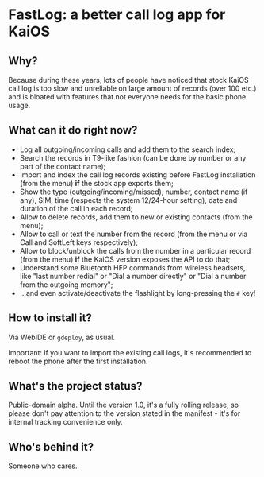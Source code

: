# FastLog: a better call log app for KaiOS

## Why?

Because during these years, lots of people have noticed that stock KaiOS call log is too slow and unreliable on large amount of records (over 100 etc.) and is bloated with features that not everyone needs for the basic phone usage.

## What can it do right now?

- Log all outgoing/incoming calls and add them to the search index;
- Search the records in T9-like fashion (can be done by number or any part of the contact name);
- Import and index the call log records existing before FastLog installation (from the menu) **if** the stock app exports them;
- Show the type (outgoing/incoming/missed), number, contact name (if any), SIM, time (respects the system 12/24-hour setting), date and duration of the call in each record;
- Allow to delete records, add them to new or existing contacts (from the menu);
- Allow to call or text the number from the record (from the menu or via Call and SoftLeft keys respectively);
- Allow to block/unblock the calls from the number in a particular record (from the menu) **if** the KaiOS version exposes the API to do that;
- Understand some Bluetooth HFP commands from wireless headsets, like "last number redial" or "Dial a number directly" or "Dial a number from the outgoing memory";
- ...and even activate/deactivate the flashlight by long-pressing the `#` key!

## How to install it?

Via WebIDE or `gdeploy`, as usual.

Important: if you want to import the existing call logs, it's recommended to reboot the phone after the first installation.

## What's the project status?

Public-domain alpha. Until the version 1.0, it's a fully rolling release, so please don't pay attention to the version stated in the manifest - it's for internal tracking convenience only. 

## Who's behind it?

Someone who cares.
